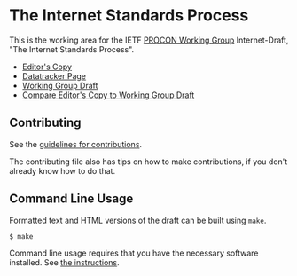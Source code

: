 <!-- regenerate: on (set to off if you edit this file) -->

# The Internet Standards Process

This is the working area for the IETF [PROCON Working Group](https://datatracker.ietf.org/group/procon/documents/) Internet-Draft, "The Internet Standards Process".

* [Editor's Copy](https://ietf-wg-procon.github.io/2026bis/#go.draft-ietf-procon-2026bis.html)
* [Datatracker Page](https://datatracker.ietf.org/doc/draft-ietf-procon-2026bis)
* [Working Group Draft](https://datatracker.ietf.org/doc/html/draft-ietf-procon-2026bis)
* [Compare Editor's Copy to Working Group Draft](https://ietf-wg-procon.github.io/2026bis/#go.draft-ietf-procon-2026bis.diff)


## Contributing

See the
[guidelines for contributions](https://github.com/ietf-wg-procon/2026bis/blob/main/CONTRIBUTING.md).

The contributing file also has tips on how to make contributions, if you
don't already know how to do that.

## Command Line Usage

Formatted text and HTML versions of the draft can be built using `make`.

```sh
$ make
```

Command line usage requires that you have the necessary software installed.  See
[the instructions](https://github.com/martinthomson/i-d-template/blob/main/doc/SETUP.md).

